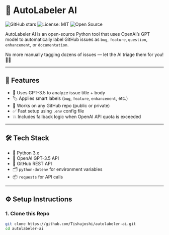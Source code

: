 # 🤖 AutoLabeler AI

![GitHub stars](https://img.shields.io/github/stars/Tishajoshi/autolabeler-ai?style=social)
![License: MIT](https://img.shields.io/badge/License-MIT-yellow.svg)
![Open Source](https://img.shields.io/badge/Open%20Source-Yes-brightgreen)

AutoLabeler AI is an open-source Python tool that uses OpenAI’s GPT model to automatically label GitHub issues as `bug`, `feature`, `question`, `enhancement`, or `documentation`.

No more manually tagging dozens of issues — let the AI triage them for you! 🧠✨

---

## 🚀 Features

- 🔎 Uses GPT-3.5 to analyze issue title + body
- 🏷️ Applies smart labels (`bug`, `feature`, `enhancement`, etc.)
- 🐙 Works on any GitHub repo (public or private)
- ✅ Fast setup using `.env` config file
- 💥 Includes fallback logic when OpenAI API quota is exceeded

---

## 🛠️ Tech Stack

- 🐍 Python 3.x
- 🧠 OpenAI GPT-3.5 API
- 🧪 GitHub REST API
- 🗂 `python-dotenv` for environment variables
- 📦 `requests` for API calls

---

## ⚙️ Setup Instructions

### 1. Clone this Repo

```bash
git clone https://github.com/Tishajoshi/autolabeler-ai.git
cd autolabeler-ai
